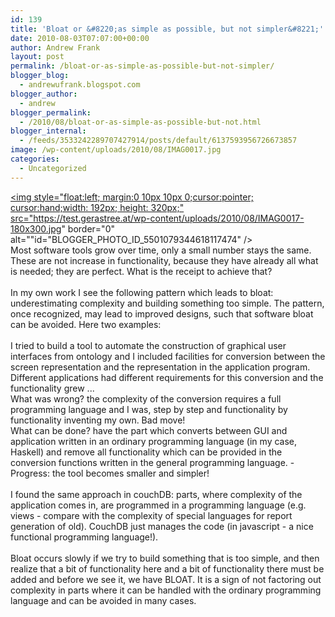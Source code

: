 ```yaml
---
id: 139
title: 'Bloat or &#8220;as simple as possible, but not simpler&#8221;'
date: 2010-08-03T07:07:00+00:00
author: Andrew Frank
layout: post
permalink: /bloat-or-as-simple-as-possible-but-not-simpler/
blogger_blog:
  - andrewufrank.blogspot.com
blogger_author:
  - andrew
blogger_permalink:
  - /2010/08/bloat-or-as-simple-as-possible-but-not.html
blogger_internal:
  - /feeds/3533242289707427914/posts/default/6137593956726673857
image: /wp-content/uploads/2010/08/IMAG0017.jpg
categories:
  - Uncategorized
---
```

<a href="https://test.gerastree.at/wp-content/uploads/2010/08/IMAG0017.jpg"><img style="float:left; margin:0 10px 10px 0;cursor:pointer; cursor:hand;width: 192px; height: 320px;" src="https://test.gerastree.at/wp-content/uploads/2010/08/IMAG0017-180x300.jpg" border="0" alt=""id="BLOGGER_PHOTO_ID_5501079344618117474" /></a><br />Most software tools grow over time, only a small number stays the same. These are not increase in functionality, because they have already all what is needed; they are perfect. What is the receipt to achieve that?<br /><br />In my own work I see the following pattern which leads to bloat: underestimating complexity and building something too simple. The pattern, once recognized, may lead to improved designs, such that software bloat can be avoided. Here two examples:<br /><br />I tried to build a tool to automate the construction of graphical user interfaces from ontology and I included facilities for conversion between the screen representation and the representation in the application program. Different applications had different requirements for this conversion and the functionality grew ...<br />What was wrong? the complexity of the conversion requires a full programming language and I was, step by step and functionality by functionality inventing my own. Bad move!<br />What can be done? have the part which converts between GUI and application written in an ordinary programming language (in my case, Haskell) and remove all functionality which can be provided in the conversion functions written in the general programming language. - Progress: the tool becomes smaller and simpler!<br /><br />I found the same approach in couchDB: parts, where complexity of the application comes in, are programmed in a programming language (e.g. views - compare with the complexity of special languages for report generation of old). CouchDB just manages the code (in javascript - a nice functional programming language!). <br /><br />Bloat occurs slowly if we try to build something that is too simple, and then  realize that a bit of functionality here and a bit of functionality there must be added and before we see it, we have BLOAT. It is a sign of not factoring out complexity in parts where it can be handled with the ordinary programming language and can be avoided in many cases.